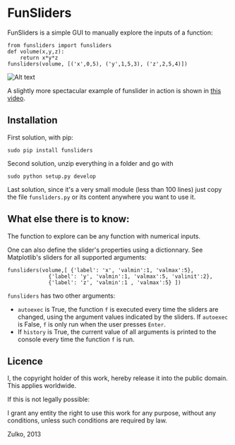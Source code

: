 FunSliders
==========

FunSliders is a simple GUI to manually explore the inputs of a function:

    from funsliders import funsliders
    def volume(x,y,z):
        return x*y*z
    funsliders(volume, [('x',0,5), ('y',1,5,3), ('z',2,5,4)])

![Alt text](https://github.com/Zulko/funsliders/blob/master/funsliders_demo.jpeg "Screenshot")

A slightly more spectacular example of funslider in action is shown in [this video](https://www.youtube.com/watch?v=z82OHpw1-Qo).

Installation
------------

First solution, with pip:

    sudo pip install funsliders

Second solution, unzip everything in a folder and go with

    sudo python setup.py develop

Last solution, since it's a very small module (less than 100 lines) just copy the file `funsliders.py` or its content anywhere you want to use it.


What else there is to know:
---------------------------

The function to explore can be any function with numerical inputs.

One can also define the slider's properties using a dictionnary.
See Matplotlib's sliders for all supported arguments:

    funsliders(volume,[ {'label': 'x', 'valmin':1, 'valmax':5},
                 {'label': 'y', 'valmin':1, 'valmax':5, 'valinit':2},
                 {'label': 'z', 'valmin':1 , 'valmax':5} ])    
    
`funsliders` has two other arguments:
- `autoexec` is True, the function `f` is executed every time
the sliders are changed, using the argument values indicated by the
sliders. If `autoexec` is False, `f` is only run when the user presses `Enter`.
- If `history` is True, the current value of all arguments is printed to
the console every time the function `f` is run.

Licence
--------

I, the copyright holder of this work, hereby release it into the public domain. This applies worldwide.

If this is not legally possible:

I grant any entity the right to use this work for any purpose, without any conditions, unless such conditions are required by law.

Zulko, 2013

